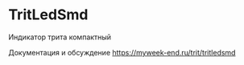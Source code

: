 # TritLedSmd
Индикатор трита компактный

Документация и обсуждение https://myweek-end.ru/trit/tritledsmd
